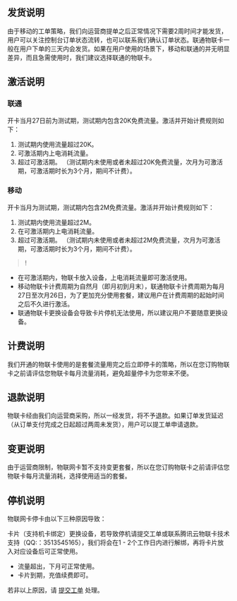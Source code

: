 ## 发货说明
由于移动的工单策略，我们向运营商提单之后正常情况下需要2周时间才能发货，用户可以关注控制台订单状态流转，也可以联系我们确认订单状态。联通物联卡一般在用户下单的三天内会发货。如果在用户使用的场景下，移动和联通的并无明显差异，而且急需使用时，我们建议选择联通的物联卡。

## 激活说明

### 联通
开卡当月27日前为测试期，测试期内包含20K免费流量。激活并开始计费规则如下：
1. 测试期内使用流量超过20K。
2. 可激活期内上电消耗流量。
3. 超过可激活期。
（测试期内未使用或者未超过20K免费流量，次月为可激活期，可激活期时长为3个月，期间不计费）。

### 移动
开卡当月为测试期，测试期内包含2M免费流量。激活并开始计费规则如下：
1. 测试期内使用流量超过2M。
2. 在可激活期内上电消耗流量。
3. 超过可激活期。
（测试期内未使用或者未超过2M免费流量，次月为可激活期，可激活期时长为3个月，期间不计费）。

>!
- 在可激活期内，物联卡放入设备，上电消耗流量即可激活使用。
- 移动物联卡计费周期为自然月（即月初到月末），联通物联卡计费周期为每月27日至次月26日，为了更加充分使用套餐，建议用户在计费周期的起始时间之后不久进行激活。
- 联通物联卡更换设备会导致卡片停机无法使用，所以建议用户不要随意更换设备。

## 计费说明
我们开通的物联卡使用的是套餐流量用完之后立即停卡的策略，所以在您订购物联卡之前请评估您物联卡每月流量消耗，避免超量停卡为您带来不便。


## 退款说明
物联卡经由我们向运营商采购，所以一经发货，将不予退款。如果订单发货延迟（从订单支付完成之日起超过两周未发货），用户可以提工单申请退款。


## 变更说明
由于运营商限制，物联网卡暂不支持变更套餐，所以在您订购物联卡之前请评估您物联卡每月流量消耗，选择使用适当的套餐。

## 停机说明
物联网卡停卡由以下三种原因导致：

卡片（支持机卡绑定）更换设备，若导致停机请提交工单或联系腾讯云物联卡技术支持（QQ:：3513545165），我们将会在1 - 2个工作日内进行解绑，再将卡片放入对应设备后可正常使用。
- 流量超出，下月可正常使用。
- 卡片到期，充值续费即可。

若非以上原因，请 [提交工单](https://console.cloud.tencent.com/workorder/category) 处理。
